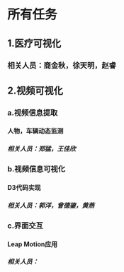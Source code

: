 # 所有任务

## 1.医疗可视化

### 相关人员：商金秋，徐天明，赵睿

## 2.视频可视化

### a.视频信息提取

#### 人物，车辆动态监测

##### 相关人员：郑猛，王佳欣

### b.视频信息可视化

#### D3代码实现

##### 相关人员：郭洋，曾德鋆，黄燕

### c.界面交互

#### Leap Motion应用

##### 相关人员：
